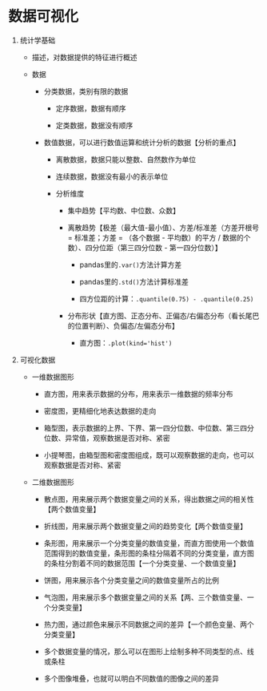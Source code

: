# 数据可视化

1. 统计学基础
   
   - 描述，对数据提供的特征进行概述
   
   - 数据
     
     - 分类数据，类别有限的数据
       
       - 定序数据，数据有顺序
       
       - 定类数据，数据没有顺序
     
     - 数值数据，可以进行数值运算和统计分析的数据【分析的重点】
       
       - 离散数据，数据只能以整数、自然数作为单位
       
       - 连续数据，数据没有最小的表示单位
       
       - 分析维度
         
         - 集中趋势【平均数、中位数、众数】
         
         - 离散趋势【极差（最大值-最小值）、方差/标准差（方差开根号 = 标准差；方差 = （各个数据 - 平均数）的平方 / 数据的个数）、四分位距（第三四分位数 - 第一四分位数）】
           
           - pandas里的`.var()`方法计算方差
           
           - pandas里的`.std()`方法计算标准差
           
           - 四方位距的计算：`.quantile(0.75) - .quantile(0.25)`
         
         - 分布形状【直方图、正态分布、正偏态/右偏态分布（看长尾巴的位置判断）、负偏态/左偏态分布】
           
           - 直方图：`.plot(kind='hist')`

2. 可视化数据
   
   - 一维数据图形
     
     - 直方图，用来表示数据的分布，用来表示一维数据的频率分布
     
     - 密度图，更精细化地表达数据的走向
     
     - 箱型图，表示数据的上界、下界、第一四分位数、中位数、第三四分位数、异常值，观察数据是否对称、紧密
     
     - 小提琴图，由箱型图和密度图组成，既可以观察数据的走向，也可以观察数据是否对称、紧密
   
   - 二维数据图形
     
     - 散点图，用来展示两个数据变量之间的关系，得出数据之间的相关性【两个数值变量】
     
     - 折线图，用来展示两个数据变量之间的趋势变化【两个数值变量】
     
     - 条形图，用来展示一个分类变量的数值变量，而直方图使用一个数值范围得到的数值变量，条形图的条柱分隔着不同的分类变量，直方图的条柱分割着不同的数据范围【一个分类变量、一个数值变量】
     
     - 饼图，用来展示各个分类变量之间的数值变量所占的比例
     
     - 气泡图，用来展示多个数据变量之间的关系【两、三个数值变量、一个分类变量】
     
     - 热力图，通过颜色来展示不同数据之间的差异【一个颜色变量、两个分类变量】
     
     - 多个数据变量的情况，那么可以在图形上绘制多种不同类型的点、线或条柱
     
     - 多个图像堆叠，也就可以明白不同数值的图像之间的差异
